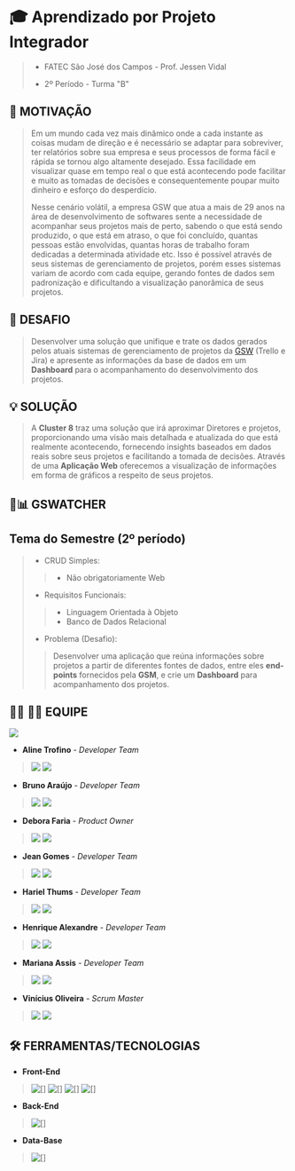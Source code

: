 # 🎓 Aprendizado por Projeto Integrador
> * FATEC São José dos Campos - Prof. Jessen Vidal
> 
> * 2º Período - Turma "B"

## 💬 MOTIVAÇÃO
> Em um mundo cada vez mais dinâmico onde a cada instante as coisas mudam de direção e é necessário se adaptar para sobreviver, ter relatórios sobre sua empresa e seus processos de forma fácil e rápida se tornou algo altamente desejado. Essa facilidade em visualizar quase em tempo real o que está acontecendo pode facilitar e muito as tomadas de decisões e consequentemente poupar muito dinheiro e esforço do desperdício.  
>
> Nesse cenário volátil, a empresa GSW que atua a mais de 29 anos na área de desenvolvimento de softwares sente a necessidade de acompanhar seus projetos mais de perto, sabendo o que está sendo produzido, o que está em atraso, o que foi concluído, quantas pessoas estão envolvidas, quantas horas de trabalho foram dedicadas a determinada atividade etc. Isso é possível através de seus sistemas de gerenciamento de projetos, porém esses sistemas variam de acordo com cada equipe, gerando fontes de dados sem padronização e dificultando a visualização panorâmica de seus projetos.

## 🎯 DESAFIO
> Desenvolver uma solução que unifique e trate os dados gerados pelos atuais sistemas de gerenciamento de projetos da [GSW](https://www.gsw.com.br/) (Trello e Jira) e apresente as informações da base de dados em um __Dashboard__ para o acompanhamento do desenvolvimento dos projetos.

## 💡 SOLUÇÃO
> A __Cluster 8__ traz uma solução que irá aproximar Diretores e projetos, proporcionando uma visão mais detalhada e atualizada do que está realmente acontecendo, fornecendo insights baseados em dados reais sobre seus projetos e facilitando a tomada de decisões. Através de uma __Aplicação Web__ oferecemos a visualização de informações em forma de gráficos a respeito de seus projetos. 

## 🔎📊 GSWATCHER

## Tema do Semestre (2º período)
>
> * CRUD Simples:
>> * Não obrigatoriamente Web
>
> * Requisitos Funcionais:
>> * Linguagem Orientada à Objeto
>> * Banco de Dados Relacional
> * Problema (Desafio):
>> Desenvolver uma aplicação que reúna informações sobre projetos a partir de diferentes fontes de dados, entre eles __end-points__ fornecidos pela __GSM__, e crie um __Dashboard__ para acompanhamento dos projetos.
>
## 👨‍💻 👩‍💻 EQUIPE

![](https://github.com/vinicius-hso/api-fatec-2s-gswatcher/blob/main/cluster8_logo.png)

* __Aline Trofino__ - *Developer Team* 

> [![](https://img.shields.io/badge/GitHub-100000?style=for-the-badge&logo=github&logoColor=white)](https://github.com/Acrispereira) [![](https://img.shields.io/badge/LinkedIn-0077B5?style=for-the-badge&logo=linkedin&logoColor=white)](https://www.linkedin.com/in/alinetrofino/)

* __Bruno Araújo__ - *Developer Team* 

> [![](https://img.shields.io/badge/GitHub-100000?style=for-the-badge&logo=github&logoColor=white)](https://github.com/dimorais1) [![](https://img.shields.io/badge/LinkedIn-0077B5?style=for-the-badge&logo=linkedin&logoColor=white)]()

* __Debora Faria__ - *Product Owner* 

> [![](https://img.shields.io/badge/GitHub-100000?style=for-the-badge&logo=github&logoColor=white)](https://github.com/deborafaria01) [![](https://img.shields.io/badge/LinkedIn-0077B5?style=for-the-badge&logo=linkedin&logoColor=white)](https://www.linkedin.com/in/debora-faria2109/)

* __Jean Gomes__ - *Developer Team* 

> [![](https://img.shields.io/badge/GitHub-100000?style=for-the-badge&logo=github&logoColor=white)](https://github.com/jeangomes3) [![](https://img.shields.io/badge/LinkedIn-0077B5?style=for-the-badge&logo=linkedin&logoColor=white)](https://www.linkedin.com/in/jean-santos-562b74200/?trk=public-profile-join-page)

* __Hariel Thums__ - *Developer Team* 

> [![](https://img.shields.io/badge/GitHub-100000?style=for-the-badge&logo=github&logoColor=white)](https://github.com/HarielThums) [![](https://img.shields.io/badge/LinkedIn-0077B5?style=for-the-badge&logo=linkedin&logoColor=white)](https://www.linkedin.com/in/hariel-thums/)

* __Henrique Alexandre__ - *Developer Team* 
 
> [![](https://img.shields.io/badge/GitHub-100000?style=for-the-badge&logo=github&logoColor=white)](https://github.com/henriquesalex) [![](https://img.shields.io/badge/LinkedIn-0077B5?style=for-the-badge&logo=linkedin&logoColor=white)](https://www.linkedin.com/in/henrique-souza-alexandre-30373016b/)

* __Mariana Assis__ - *Developer Team* 
 
> [![](https://img.shields.io/badge/GitHub-100000?style=for-the-badge&logo=github&logoColor=white)](https://github.com/mariana299) [![](https://img.shields.io/badge/LinkedIn-0077B5?style=for-the-badge&logo=linkedin&logoColor=white)](https://www.linkedin.com/in/mariana-assis-23514061/)

* __Vinícius Oliveira__ - *Scrum Master* 

> [![](https://img.shields.io/badge/GitHub-100000?style=for-the-badge&logo=github&logoColor=white)](https://github.com/vinicius-hso) [![](https://img.shields.io/badge/LinkedIn-0077B5?style=for-the-badge&logo=linkedin&logoColor=white)](https://www.linkedin.com/in/viniciushso/)

## 🛠️ FERRAMENTAS/TECNOLOGIAS

* __Front-End__

> ![[]](https://img.shields.io/badge/HTML5-E34F26?style=for-the-badge&logo=html5&logoColor=white) ![[]](https://img.shields.io/badge/CSS3-1572B6?style=for-the-badge&logo=css3&logoColor=white) ![[]](https://img.shields.io/badge/JavaScript-323330?style=for-the-badge&logo=javascript&logoColor=F7DF1E) ![[]](https://img.shields.io/badge/Vue.js-35495E?style=for-the-badge&logo=vue.js&logoColor=4FC08D)

* __Back-End__

> ![[]](https://img.shields.io/badge/Node.js-43853D?style=for-the-badge&logo=node.js&logoColor=white)

* __Data-Base__

> ![[]](https://img.shields.io/badge/PostgreSQL-316192?style=for-the-badge&logo=postgresql&logoColor=white)
